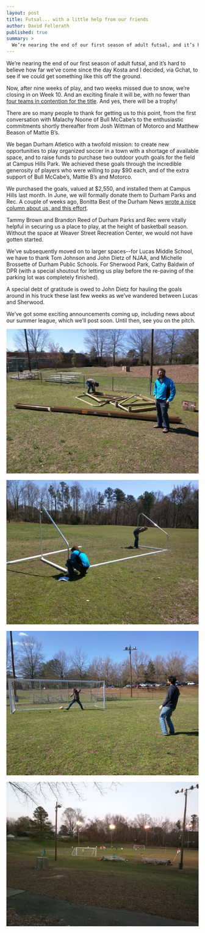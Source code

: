 ```yaml
---
layout: post
title: Futsal... with a little help from our friends
author: David Fellerath
published: true
summary: >
  We’re nearing the end of our first season of adult futsal, and it’s hard to believe how far we’ve come since the day Kosta and I decided, via Gchat, to see if we could get something like this off the ground.
---
```

We’re nearing the end of our first season of adult futsal, and it’s hard to believe how far we’ve come since the day Kosta and I decided, via Gchat, to see if we could get something like this off the ground.

Now, after nine weeks of play, and two weeks missed due to snow, we’re closing in on Week 10. And an exciting finale it will be, with no fewer than [four teams in contention for the title](/futsal/schedule). And yes, there will be a trophy!

There are so many people to thank for getting us to this point, from the first conversation with Malachy Noone of Bull McCabe’s to the enthusiastic commitments shortly thereafter from Josh Wittman of Motorco and Matthew Beason of Mattie B’s.

We began Durham Atletico with a twofold mission: to create new opportunities to play organized soccer in a town with a shortage of available space, and to raise funds to purchase two outdoor youth goals for the field at Campus Hills Park. We achieved these goals through the incredible generosity of players who were willing to pay $90 each, and of the extra support of Bull McCabe’s, Mattie B’s and Motorco.

We purchased the goals, valued at $2,550, and installed them at Campus Hills last month. In June, we will formally donate them to Durham Parks and Rec. A couple of weeks ago, Bonitta Best of the Durham News [wrote a nice column about us, and this effort](http://www.newsobserver.com/news/local/community/durham-news/dn-sports/article17861792.html).

Tammy Brown and Brandon Reed of Durham Parks and Rec were vitally helpful in securing us a place to play, at the height of basketball season. Without the space at Weaver Street Recreation Center, we would not have gotten started. 

We’ve subsequently moved on to larger spaces--for Lucas Middle School, we have to thank Tom Johnson and John Dietz of NJAA, and Michelle Brossette of Durham Public Schools. For Sherwood Park, Cathy Baldwin of DPR (with a special shoutout for letting us play before the re-paving of the parking lot was completely finished). 

A special debt of gratitude is owed to John Dietz for hauling the goals around in his truck these last few weeks as we’ve wandered between Lucas and Sherwood.

We’ve got some exciting announcements coming up, including news about our summer league, which we’ll post soon. 
Until then, see you on the pitch.

![Boxes](/assets/img/boxes.jpg)

![Assembly](/assets/img/assembly.jpg)

![Goal!](/assets/img/goal.jpg)

![First soccer game on Campus Hills field](/assets/img/first-game.jpg)
